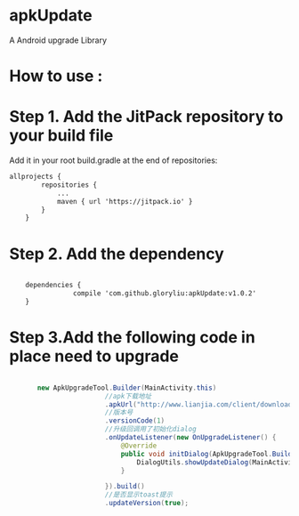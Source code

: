 # apkUpdate
A Android upgrade Library
# How to use :
# Step 1. Add the JitPack repository to your build file
Add it in your root build.gradle at the end of repositories:
```xml
allprojects {
		repositories {
			...
			maven { url 'https://jitpack.io' }
		}
	}
```
# Step 2. Add the dependency
```xml

	dependencies {
    	        compile 'com.github.gloryliu:apkUpdate:v1.0.2'
    }

```
# Step 3.Add the following code in place need to upgrade
```java

       new ApkUpgradeTool.Builder(MainActivity.this)
                        //apk下载地址
                        .apkUrl("http://www.lianjia.com/client/download?ua=android&channel=homelink")
                        //版本号
                        .versionCode(1)
                        //升级回调用了初始化dialog
                        .onUpdateListener(new OnUpgradeListener() {
                            @Override
                            public void initDialog(ApkUpgradeTool.Builder builder) {
                                DialogUtils.showUpdateDialog(MainActivity.this, builder);
                            }

                        }).build()
                        //是否显示toast提示
                        .updateVersion(true);

```
